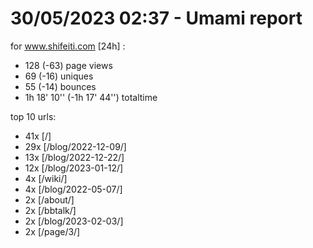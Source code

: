 # 30/05/2023 02:37 - Umami report
for www.shifeiti.com [24h] :

 - 128 (-63) page views
 - 69 (-16) uniques
 - 55 (-14) bounces
 - 1h 18' 10'' (-1h 17' 44'') totaltime


top 10 urls:
 - 41x [/]
 - 29x [/blog/2022-12-09/]
 - 13x [/blog/2022-12-22/]
 - 12x [/blog/2023-01-12/]
 - 4x [/wiki/]
 - 4x [/blog/2022-05-07/]
 - 2x [/about/]
 - 2x [/bbtalk/]
 - 2x [/blog/2023-02-03/]
 - 2x [/page/3/]


